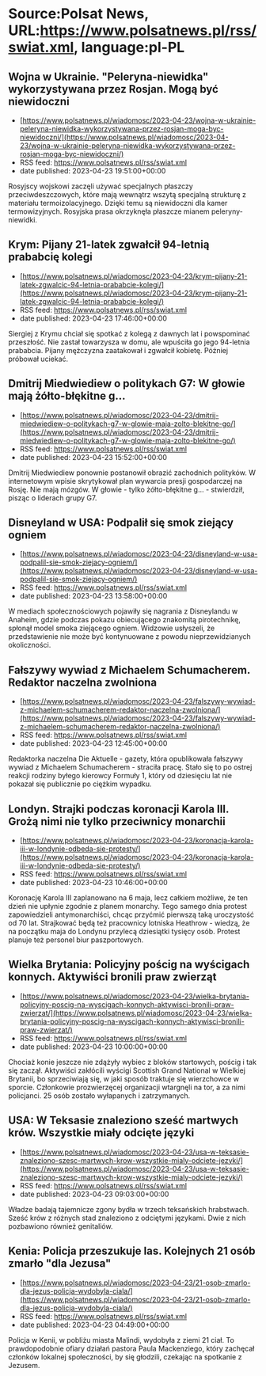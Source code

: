 # Source:Polsat News, URL:https://www.polsatnews.pl/rss/swiat.xml, language:pl-PL

## Wojna w Ukrainie. "Peleryna-niewidka" wykorzystywana przez Rosjan. Mogą być niewidoczni
 - [https://www.polsatnews.pl/wiadomosc/2023-04-23/wojna-w-ukrainie-peleryna-niewidka-wykorzystywana-przez-rosjan-moga-byc-niewidoczni/](https://www.polsatnews.pl/wiadomosc/2023-04-23/wojna-w-ukrainie-peleryna-niewidka-wykorzystywana-przez-rosjan-moga-byc-niewidoczni/)
 - RSS feed: https://www.polsatnews.pl/rss/swiat.xml
 - date published: 2023-04-23 19:51:00+00:00

Rosyjscy wojskowi zaczęli używać specjalnych płaszczy przeciwdeszczowych, które mają wewnątrz wszytą specjalną strukturę z materiału termoizolacyjnego. Dzięki temu są niewidoczni dla kamer termowizyjnych. Rosyjska prasa okrzyknęła płaszcze mianem peleryny-niewidki.

## Krym: Pijany 21-latek zgwałcił 94-letnią prababcię kolegi
 - [https://www.polsatnews.pl/wiadomosc/2023-04-23/krym-pijany-21-latek-zgwalcic-94-letnia-prababcie-kolegi/](https://www.polsatnews.pl/wiadomosc/2023-04-23/krym-pijany-21-latek-zgwalcic-94-letnia-prababcie-kolegi/)
 - RSS feed: https://www.polsatnews.pl/rss/swiat.xml
 - date published: 2023-04-23 17:46:00+00:00

Siergiej z Krymu chciał się spotkać z kolegą z dawnych lat i powspominać przeszłość. Nie zastał towarzysza w domu, ale wpuściła go jego 94-letnia prababcia. Pijany mężczyzna zaatakował i zgwałcił kobietę. Później próbował uciekać.

## Dmitrij Miedwiediew o politykach G7: W głowie mają żółto-błękitne g...
 - [https://www.polsatnews.pl/wiadomosc/2023-04-23/dmitrij-miedwiediew-o-politykach-g7-w-glowie-maja-zolto-blekitne-go/](https://www.polsatnews.pl/wiadomosc/2023-04-23/dmitrij-miedwiediew-o-politykach-g7-w-glowie-maja-zolto-blekitne-go/)
 - RSS feed: https://www.polsatnews.pl/rss/swiat.xml
 - date published: 2023-04-23 15:52:00+00:00

Dmitrij Miedwiediew ponownie postanowił obrazić zachodnich polityków. W internetowym wpisie skrytykował plan wywarcia presji gospodarczej na Rosję. Nie mają mózgów. W głowie - tylko żółto-błękitne g... - stwierdził, pisząc o liderach grupy G7.

## Disneyland w USA: Podpalił się smok ziejący ogniem
 - [https://www.polsatnews.pl/wiadomosc/2023-04-23/disneyland-w-usa-podpalil-sie-smok-ziejacy-ogniem/](https://www.polsatnews.pl/wiadomosc/2023-04-23/disneyland-w-usa-podpalil-sie-smok-ziejacy-ogniem/)
 - RSS feed: https://www.polsatnews.pl/rss/swiat.xml
 - date published: 2023-04-23 13:58:00+00:00

W mediach społecznościowych pojawiły się nagrania z Disneylandu w Anaheim, gdzie podczas pokazu obiecującego znakomitą pirotechnikę, spłonął model smoka ziejącego ogniem. Widzowie usłyszeli, że przedstawienie nie może być kontynuowane z powodu nieprzewidzianych okoliczności.

## Fałszywy wywiad z Michaelem Schumacherem. Redaktor naczelna zwolniona
 - [https://www.polsatnews.pl/wiadomosc/2023-04-23/falszywy-wywiad-z-michaelem-schumacherem-redaktor-naczelna-zwolniona/](https://www.polsatnews.pl/wiadomosc/2023-04-23/falszywy-wywiad-z-michaelem-schumacherem-redaktor-naczelna-zwolniona/)
 - RSS feed: https://www.polsatnews.pl/rss/swiat.xml
 - date published: 2023-04-23 12:45:00+00:00

Redaktorka naczelna Die Aktuelle - gazety, która opublikowała fałszywy wywiad z Michaelem Schumacherem - straciła pracę. Stało się to po ostrej reakcji rodziny byłego kierowcy Formuły 1, który od dziesięciu lat nie pokazał się publicznie po ciężkim wypadku.

## Londyn. Strajki podczas koronacji Karola III. Grożą nimi nie tylko przeciwnicy monarchii
 - [https://www.polsatnews.pl/wiadomosc/2023-04-23/koronacja-karola-iii-w-londynie-odbeda-sie-protesty/](https://www.polsatnews.pl/wiadomosc/2023-04-23/koronacja-karola-iii-w-londynie-odbeda-sie-protesty/)
 - RSS feed: https://www.polsatnews.pl/rss/swiat.xml
 - date published: 2023-04-23 10:46:00+00:00

Koronację Karola III zaplanowano na 6 maja, lecz całkiem możliwe, że ten dzień nie upłynie zgodnie z planem monarchy. Tego samego dnia protest zapowiedzieli antymonarchiści, chcąc przyćmić pierwszą taką uroczystość od 70 lat. Strajkować będą też pracownicy lotniska Heathrow - wiedzą, że na początku maja do Londynu przylecą dziesiątki tysięcy osób. Protest planuje też personel biur paszportowych.

## Wielka Brytania: Policyjny pościg na wyścigach konnych. Aktywiści bronili praw zwierząt
 - [https://www.polsatnews.pl/wiadomosc/2023-04-23/wielka-brytania-policyjny-poscig-na-wyscigach-konnych-aktywisci-bronili-praw-zwierzat/](https://www.polsatnews.pl/wiadomosc/2023-04-23/wielka-brytania-policyjny-poscig-na-wyscigach-konnych-aktywisci-bronili-praw-zwierzat/)
 - RSS feed: https://www.polsatnews.pl/rss/swiat.xml
 - date published: 2023-04-23 10:00:00+00:00

Chociaż konie jeszcze nie zdążyły wybiec z bloków startowych, pościg i tak się zaczął. Aktywiści zakłócili wyścigi Scottish Grand National w Wielkiej Brytanii, bo sprzeciwiają się, w jaki sposób traktuje się wierzchowce w sporcie. Członkowie prozwierzęcej organizacji wtargnęli na tor, a za nimi policjanci. 25 osób zostało wyłapanych i zatrzymanych.

## USA: W Teksasie znaleziono sześć martwych krów. Wszystkie miały odcięte języki
 - [https://www.polsatnews.pl/wiadomosc/2023-04-23/usa-w-teksasie-znaleziono-szesc-martwych-krow-wszystkie-mialy-odciete-jezyki/](https://www.polsatnews.pl/wiadomosc/2023-04-23/usa-w-teksasie-znaleziono-szesc-martwych-krow-wszystkie-mialy-odciete-jezyki/)
 - RSS feed: https://www.polsatnews.pl/rss/swiat.xml
 - date published: 2023-04-23 09:03:00+00:00

Władze badają tajemnicze zgony bydła w trzech teksańskich hrabstwach. Sześć krów z różnych stad znaleziono z odciętymi językami. Dwie z nich pozbawiono również genitaliów.

## Kenia: Policja przeszukuje las. Kolejnych 21 osób zmarło "dla Jezusa"
 - [https://www.polsatnews.pl/wiadomosc/2023-04-23/21-osob-zmarlo-dla-jezus-policja-wydobyla-ciala/](https://www.polsatnews.pl/wiadomosc/2023-04-23/21-osob-zmarlo-dla-jezus-policja-wydobyla-ciala/)
 - RSS feed: https://www.polsatnews.pl/rss/swiat.xml
 - date published: 2023-04-23 04:49:00+00:00

Policja w Kenii, w pobliżu miasta Malindi, wydobyła z ziemi 21 ciał. To prawdopodobnie ofiary działań pastora Paula Mackenziego, który zachęcał członków lokalnej społeczności, by się głodzili, czekając na spotkanie z Jezusem.


